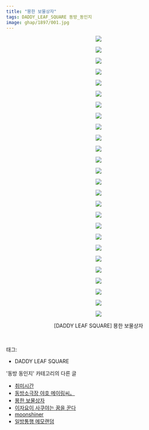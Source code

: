 ```yaml
---
title: "묭한 보물상자"
tags: DADDY_LEAF_SQUARE 동방_동인지
image: ghap/1897/001.jpg
---
```

<div class="article">
<p style="text-align: center; clear: none; float: none;"><img src="{{ site.nasurl }}/ghap/1897/001.jpg"/></p>
<p style="text-align: center; clear: none; float: none;"></p>
<p style="text-align: center; clear: none; float: none;"><img src="{{ site.nasurl }}/ghap/1897/002.jpg"/></p>
<p style="text-align: center; clear: none; float: none;"><img src="{{ site.nasurl }}/ghap/1897/003.jpg"/></p>
<p style="text-align: center; clear: none; float: none;"><img src="{{ site.nasurl }}/ghap/1897/004.jpg"/></p>
<p style="text-align: center; clear: none; float: none;"><img src="{{ site.nasurl }}/ghap/1897/005.jpg"/></p>
<p style="text-align: center; clear: none; float: none;"><img src="{{ site.nasurl }}/ghap/1897/006.jpg"/></p>
<p style="text-align: center; clear: none; float: none;"><img src="{{ site.nasurl }}/ghap/1897/007.jpg"/></p>
<p style="text-align: center; clear: none; float: none;"><img src="{{ site.nasurl }}/ghap/1897/008.jpg"/></p>
<p style="text-align: center; clear: none; float: none;"><img src="{{ site.nasurl }}/ghap/1897/009.jpg"/></p>
<p style="text-align: center; clear: none; float: none;"><img src="{{ site.nasurl }}/ghap/1897/010.jpg"/></p>
<p style="text-align: center; clear: none; float: none;"><img src="{{ site.nasurl }}/ghap/1897/011.jpg"/></p>
<p style="text-align: center; clear: none; float: none;"><img src="{{ site.nasurl }}/ghap/1897/012.jpg"/></p>
<p style="text-align: center; clear: none; float: none;"><img src="{{ site.nasurl }}/ghap/1897/013.jpg"/></p>
<p style="text-align: center; clear: none; float: none;"><img src="{{ site.nasurl }}/ghap/1897/014.jpg"/></p>
<p style="text-align: center; clear: none; float: none;"><img src="{{ site.nasurl }}/ghap/1897/015.jpg"/></p>
<p style="text-align: center; clear: none; float: none;"><img src="{{ site.nasurl }}/ghap/1897/016.jpg"/></p>
<p style="text-align: center; clear: none; float: none;"><img src="{{ site.nasurl }}/ghap/1897/017.jpg"/></p>
<p style="text-align: center; clear: none; float: none;"><img src="{{ site.nasurl }}/ghap/1897/018.jpg"/></p>
<p style="text-align: center; clear: none; float: none;"><img src="{{ site.nasurl }}/ghap/1897/019.jpg"/></p>
<p style="text-align: center; clear: none; float: none;"><img src="{{ site.nasurl }}/ghap/1897/020.jpg"/></p>
<p style="text-align: center; clear: none; float: none;"><img src="{{ site.nasurl }}/ghap/1897/021.jpg"/></p>
<p style="text-align: center; clear: none; float: none;"><img src="{{ site.nasurl }}/ghap/1897/022.jpg"/></p>
<p style="text-align: center; clear: none; float: none;"><img src="{{ site.nasurl }}/ghap/1897/023.jpg"/></p>
<p style="text-align: center; clear: none; float: none;"><img src="{{ site.nasurl }}/ghap/1897/024.jpg"/></p>
<p style="text-align: center; clear: none; float: none;"><img src="{{ site.nasurl }}/ghap/1897/025.jpg"/></p>
<p style="text-align: center; clear: none; float: none;"><img src="{{ site.nasurl }}/ghap/1897/026.jpg"/></p>
<p style="text-align: center; clear: none; float: none;">[DADDY LEAF SQUARE] 묭한 보물상자</p>
<p><br/></p>
</div><div class="tagTrail">
<p>태그: </p>
<ul>
<li>DADDY LEAF SQUARE</li>
</ul>
</div><div class="another">
<p>'동방 동인지' 카테고리의 다른 글</p>
<ul>
<li><a href="/2016-08-29-ghap_1899">취미시간</a></li>
<li><a href="/2016-08-29-ghap_1898">동방소극장 야호 메이링씨。</a></li>
<li><a href="/2016-08-29-ghap_1897">묭한 보물상자</a></li>
<li><a href="/2016-08-28-ghap_1895">이자요이 사쿠야는 꿈을 꾼다</a></li>
<li><a href="/2016-08-28-ghap_1894">moonshiner</a></li>
<li><a href="/2016-08-28-ghap_1893">일방통행 메모랜덤</a></li>
</ul>
</div><div class="cb_module cb_fluid">
<div class="cb_wrt cb_profile">
</div><!-- commentList close -->
</div>